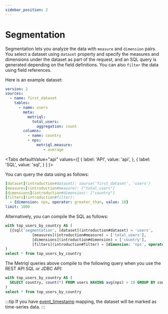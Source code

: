 ```yaml
---
sidebar_position: 2
---
```


# Segmentation

Segmentation lets you analyze the data with `measure` and `dimension` pairs. You select a dataset using `dataset` property and specify the measures and dimensions under the dataset as part of the request, and an SQL query is generated depending on the field definitions. You can also `filter` the data using field references.

Here is an example dataset:

<File name='models/schema.yml'>

```yml
version: 2
sources:
  - name: first_dataset
    tables:
      - name: users
        meta:
          metriql:
            total_users:
              aggregation: count
        columns:
          - name: country
          - nps:
              metriql.measure:
                 - average
```

</File>

<Tabs
  defaultValue="api"
  values={[
    { label: 'API', value: 'api', },
    { label: 'SQL', value: 'sql', }
  ]
}>
<TabItem value="api">

You can query the data using as follows:


```yml
[dataset](introduction#dataset): source('first_dataset', 'users')
[measures](introduction#measure): ["total_users"]
[dimensions](introduction#dimension): ["country"]
[filters](introduction#filter):
  - {dimension: nps, operator: greater_than, value: 10}
limit: 1000
```
</TabItem>
<TabItem value="sql">

Alternatively, you can compile the SQL as follows:

```sql
with top_users_by_country AS (
  {{sql('segmentation', [dataset](introduction#dataset) = 'users', 
            [measures](introduction#measure) = ['total_users'], 
            [dimensions](introduction#dimension) = ['country'], 
            [filters](introduction#filter) = [dimension: 'nps', operator: 'greater_than', value: 10}])}}
)
select * from top_users_by_country
```
</TabItem>
</Tabs>


The Metriql queries above compile to the following query when you use the REST API SQL or JDBC API:

```sql
with top_users_by_country AS (
  SELECT country, count(*) FROM users HAVING avg(nps) > 10 GROUP BY country 
)
select * from top_users_by_country
```

:::tip
If you have [event_timestamp](/reference/mapping#event_timestamp) mapping, the dataset will be marked as time-series data.
:::
